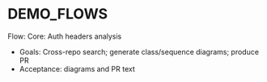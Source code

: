 # DEMO_FLOWS

Flow: Core: Auth headers analysis
- Goals: Cross-repo search; generate class/sequence diagrams; produce PR
- Acceptance: diagrams and PR text
